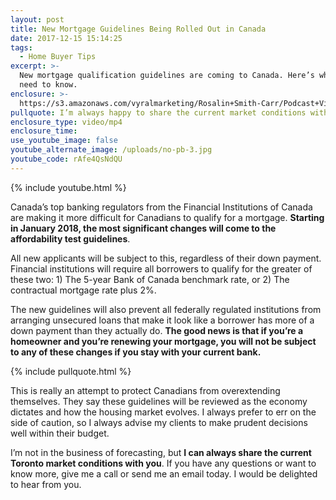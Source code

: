 ```yaml
---
layout: post
title: New Mortgage Guidelines Being Rolled Out in Canada
date: 2017-12-15 15:14:25
tags:
  - Home Buyer Tips
excerpt: >-
  New mortgage qualification guidelines are coming to Canada. Here’s what you
  need to know.
enclosure: >-
  https://s3.amazonaws.com/vyralmarketing/Rosalin+Smith-Carr/Podcast+Videos/New+Mortgage+Guidelines+Being+Rolled+Out+in+Canada.mp4
pullquote: I’m always happy to share the current market conditions with you.
enclosure_type: video/mp4
enclosure_time:
use_youtube_image: false
youtube_alternate_image: /uploads/no-pb-3.jpg
youtube_code: rAfe4QsNdQU
---
```



{% include youtube.html %}

Canada’s top banking regulators from the Financial Institutions of Canada are making it more difficult for Canadians to qualify for a mortgage. **Starting in January 2018, the most significant changes will come to the affordability test guidelines**.

All new applicants will be subject to this, regardless of their down payment. Financial institutions will require all borrowers to qualify for the greater of these two: 1) The 5-year Bank of Canada benchmark rate, or 2) The contractual mortgage rate plus 2%.

The new guidelines will also prevent all federally regulated institutions from arranging unsecured loans that make it look like a borrower has more of a down payment than they actually do. **The good news is that if you’re a homeowner and you’re renewing your mortgage, you will not be subject to any of these changes if you stay with your current bank.**

{% include pullquote.html %}

This is really an attempt to protect Canadians from overextending themselves. They say these guidelines will be reviewed as the economy dictates and how the housing market evolves. I always prefer to err on the side of caution, so I always advise my clients to make prudent decisions well within their budget.

I’m not in the business of forecasting, but **I can always share the current Toronto market conditions with you**. If you have any questions or want to know more, give me a call or send me an email today. I would be delighted to hear from you.